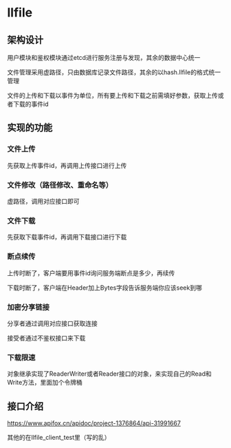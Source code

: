 # llfile

## 架构设计

用户模块和鉴权模块通过etcd进行服务注册与发现，其余的数据中心统一

文件管理采用虚路径，只由数据库记录文件路径，其余的以hash.llfile的格式统一管理

文件的上传和下载以事件为单位，所有要上传和下载之前需填好参数，获取上传或者下载的事件id

## 实现的功能

### 文件上传 

先获取上传事件id，再调用上传接口进行上传

### 文件修改（路径修改、重命名等）

虚路径，调用对应接口即可

### 文件下载

先获取下载事件id，再调用下载接口进行下载

### 断点续传

上传时断了，客户端要用事件id询问服务端断点是多少，再续传

下载时断了，客户端在Header加上Bytes字段告诉服务端你应该seek到哪

### 加密分享链接

分享者通过调用对应接口获取连接

接受者通过不鉴权接口来下载

### 下载限速

对象继承实现了ReaderWriter或者Reader接口的对象，来实现自己的Read和Write方法，里面加个令牌桶

## 接口介绍

https://www.apifox.cn/apidoc/project-1376864/api-31991667

其他的在llfile_client_test里（写的乱）